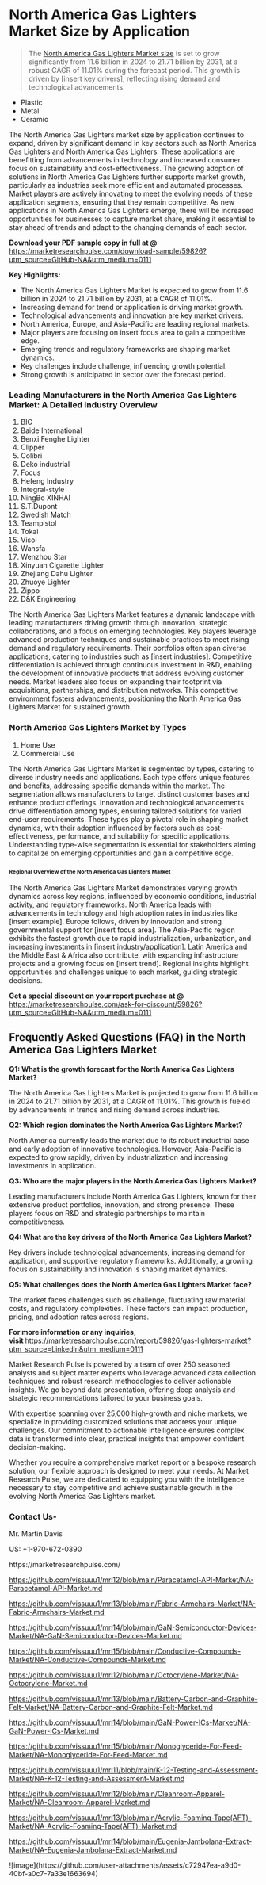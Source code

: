 <h1>North America Gas Lighters Market&nbsp;Size by Application</h1><blockquote><p>The <a href="https://marketresearchpulse.com/download-sample/59826?utm_source=GitHub-NA&amp;utm_medium=0111">North America Gas Lighters Market size</a> is set to grow significantly from 11.6 billion in 2024 to 21.71 billion by 2031, at a robust CAGR of 11.01% during the forecast period. This growth is driven by [insert key drivers], reflecting rising demand and technological advancements.</p></blockquote><ul><li>Plastic<li> Metal<li> Ceramic</li></ul><p>The North America Gas Lighters market size by application continues to expand, driven by significant demand in key sectors such as North America Gas Lighters and North America Gas Lighters. These applications are benefitting from advancements in technology and increased consumer focus on sustainability and cost-effectiveness. The growing adoption of solutions in North America Gas Lighters further supports market growth, particularly as industries seek more efficient and automated processes. Market players are actively innovating to meet the evolving needs of these application segments, ensuring that they remain competitive. As new applications in North America Gas Lighters emerge, there will be increased opportunities for businesses to capture market share, making it essential to stay ahead of trends and adapt to the changing demands of each sector.</p><p><strong>Download your PDF sample copy in full at @ </strong><a href="https://marketresearchpulse.com/download-sample/59826?utm_source=GitHub-NA&amp;utm_medium=0111">https://marketresearchpulse.com/download-sample/59826?utm_source=GitHub-NA&amp;utm_medium=0111</a></p><p><strong>Key Highlights: </strong></p><ul><li>The North America Gas Lighters Market is expected to grow from 11.6 billion in 2024 to 21.71 billion by 2031, at a CAGR of 11.01%.</li><li>Increasing demand for trend or application is driving market growth.</li><li>Technological advancements and innovation are key market drivers.</li><li>North America, Europe, and Asia-Pacific are leading regional markets.</li><li>Major players are focusing on insert focus area to gain a competitive edge.</li><li>Emerging trends and regulatory frameworks are shaping market dynamics.</li><li>Key challenges include challenge, influencing growth potential.</li><li>Strong growth is anticipated in sector over the forecast period.</li></ul><h3>Leading Manufacturers in the North America Gas Lighters Market: A Detailed Industry Overview</h3><ol><li>BIC</li><li>Baide International</li><li>Benxi Fenghe Lighter</li><li>Clipper</li><li>Colibri</li><li>Deko industrial</li><li>Focus</li><li>Hefeng Industry</li><li>Integral-style</li><li>NingBo XINHAI</li><li>S.T.Dupont</li><li>Swedish Match</li><li>Teampistol</li><li>Tokai</li><li>Visol</li><li>Wansfa</li><li>Wenzhou Star</li><li>Xinyuan Cigarette Lighter</li><li>Zhejiang Dahu Lighter</li><li>Zhuoye Lighter</li><li>Zippo</li><li>D&K Engineering</li></ol><div class="flex max-w-full flex-col flex-grow"><div class="min-h-8 text-message flex w-full flex-col items-end gap-2 whitespace-normal break-words [.text-message+&amp;]:mt-5" dir="auto" data-message-author-role="assistant" data-message-id="fd8432e4-4910-450d-b182-61b7bfb0a01f" data-message-model-slug="gpt-4o"><div class="flex w-full flex-col gap-1 empty:hidden first:pt-[3px]"><div class="markdown prose w-full break-words dark:prose-invert light"><p>The North America Gas Lighters Market features a dynamic landscape with leading manufacturers driving growth through innovation, strategic collaborations, and a focus on emerging technologies. Key players leverage advanced production techniques and sustainable practices to meet rising demand and regulatory requirements. Their portfolios often span diverse applications, catering to industries such as [insert industries]. Competitive differentiation is achieved through continuous investment in R&amp;D, enabling the development of innovative products that address evolving customer needs. Market leaders also focus on expanding their footprint via acquisitions, partnerships, and distribution networks. This competitive environment fosters advancements, positioning the North America Gas Lighters Market for sustained growth.</p></div></div></div></div><h3>North America Gas Lighters Market by Types</h3><ol><li>Home Use<li> Commercial Use</li></ol><div class="flex max-w-full flex-col flex-grow"><div class="min-h-8 text-message flex w-full flex-col items-end gap-2 whitespace-normal break-words [.text-message+&amp;]:mt-5" dir="auto" data-message-author-role="assistant" data-message-id="084470be-0bb7-4664-bddf-5156b4f41249" data-message-model-slug="gpt-4o-mini"><div class="flex w-full flex-col gap-1 empty:hidden first:pt-[3px]"><div class="markdown prose w-full break-words dark:prose-invert light"><p>The North America Gas Lighters Market is segmented by types, catering to diverse industry needs and applications. Each type offers unique features and benefits, addressing specific demands within the market. The segmentation allows manufacturers to target distinct customer bases and enhance product offerings. Innovation and technological advancements drive differentiation among types, ensuring tailored solutions for varied end-user requirements. These types play a pivotal role in shaping market dynamics, with their adoption influenced by factors such as cost-effectiveness, performance, and suitability for specific applications. Understanding type-wise segmentation is essential for stakeholders aiming to capitalize on emerging opportunities and gain a competitive edge.</p></div></div></div></div><h3><span style="font-size: 11px;">Regional Overview of the North America Gas Lighters Market</span></h3><div class="flex max-w-full flex-col flex-grow"><div class="min-h-8 text-message flex w-full flex-col items-end gap-2 whitespace-normal break-words [.text-message+&amp;]:mt-5" dir="auto" data-message-author-role="assistant" data-message-id="e9038762-ce64-4e30-91c9-9bd413514231" data-message-model-slug="gpt-4o-mini"><div class="flex w-full flex-col gap-1 empty:hidden first:pt-[3px]"><div class="markdown prose w-full break-words dark:prose-invert light"><p>The North America Gas Lighters Market demonstrates varying growth dynamics across key regions, influenced by economic conditions, industrial activity, and regulatory frameworks. North America leads with advancements in technology and high adoption rates in industries like [insert example]. Europe follows, driven by innovation and strong governmental support for [insert focus area]. The Asia-Pacific region exhibits the fastest growth due to rapid industrialization, urbanization, and increasing investments in [insert industry/application]. Latin America and the Middle East &amp; Africa also contribute, with expanding infrastructure projects and a growing focus on [insert trend]. Regional insights highlight opportunities and challenges unique to each market, guiding strategic decisions.</p></div></div></div></div><p><strong>Get a special discount on your report purchase at @ </strong><a href="https://marketresearchpulse.com/ask-for-discount/59826?utm_source=GitHub-NA&amp;utm_medium=0111">https://marketresearchpulse.com/ask-for-discount/59826?utm_source=GitHub-NA&amp;utm_medium=0111</a></p><h2>Frequently Asked Questions (FAQ) in the North America Gas Lighters Market</h2><p><strong>Q1: What is the growth forecast for the North America Gas Lighters Market?</strong></p><p>The North America Gas Lighters Market is projected to grow from 11.6 billion in 2024 to 21.71 billion by 2031, at a CAGR of 11.01%. This growth is fueled by advancements in trends and rising demand across industries.</p><p><strong>Q2: Which region dominates the North America Gas Lighters Market?</strong></p><p>North America currently leads the market due to its robust industrial base and early adoption of innovative technologies. However, Asia-Pacific is expected to grow rapidly, driven by industrialization and increasing investments in application.</p><p><strong>Q3: Who are the major players in the North America Gas Lighters Market?</strong></p><p>Leading manufacturers include North America Gas Lighters, known for their extensive product portfolios, innovation, and strong presence. These players focus on R&amp;D and strategic partnerships to maintain competitiveness.</p><p><strong>Q4: What are the key drivers of the North America Gas Lighters Market?</strong></p><p>Key drivers include technological advancements, increasing demand for application, and supportive regulatory frameworks. Additionally, a growing focus on sustainability and innovation is shaping market dynamics.</p><p><strong>Q5: What challenges does the North America Gas Lighters Market face?</strong></p><p>The market faces challenges such as challenge, fluctuating raw material costs, and regulatory complexities. These factors can impact production, pricing, and adoption rates across regions.</p><p><strong>For more information or any inquiries, visit&nbsp;</strong><a href="https://marketresearchpulse.com/report/59826/gas-lighters-market?utm_source=Linkedin&utm_medium=0111">https://marketresearchpulse.com/report/59826/gas-lighters-market?utm_source=Linkedin&utm_medium=0111</a></p><p>Market Research Pulse is powered by a team of over 250 seasoned analysts and subject matter experts who leverage advanced data collection techniques and robust research methodologies to deliver actionable insights. We go beyond data presentation, offering deep analysis and strategic recommendations tailored to your business goals.</p><p>With expertise spanning over 25,000 high-growth and niche markets, we specialize in providing customized solutions that address your unique challenges. Our commitment to actionable intelligence ensures complex data is transformed into clear, practical insights that empower confident decision-making.</p><p>Whether you require a comprehensive market report or a bespoke research solution, our flexible approach is designed to meet your needs. At Market Research Pulse, we are dedicated to equipping you with the intelligence necessary to stay competitive and achieve sustainable growth in the evolving North America Gas Lighters market.</p><h3><strong>Contact Us-</strong></h3><p>Mr. Martin Davis</p><p>US: +1-970-672-0390</p><p>https://marketresearchpulse.com/</p><p><a href="https://github.com/vissuuu1/mri12/blob/main/Paracetamol-API-Market/NA-Paracetamol-API-Market.md">https://github.com/vissuuu1/mri12/blob/main/Paracetamol-API-Market/NA-Paracetamol-API-Market.md</a></p><p><a href="https://github.com/vissuuu1/mri13/blob/main/Fabric-Armchairs-Market/NA-Fabric-Armchairs-Market.md">https://github.com/vissuuu1/mri13/blob/main/Fabric-Armchairs-Market/NA-Fabric-Armchairs-Market.md</a></p><p><a href="https://github.com/vissuuu1/mri14/blob/main/GaN-Semiconductor-Devices-Market/NA-GaN-Semiconductor-Devices-Market.md">https://github.com/vissuuu1/mri14/blob/main/GaN-Semiconductor-Devices-Market/NA-GaN-Semiconductor-Devices-Market.md</a></p><p><a href="https://github.com/vissuuu1/mri15/blob/main/Conductive-Compounds-Market/NA-Conductive-Compounds-Market.md">https://github.com/vissuuu1/mri15/blob/main/Conductive-Compounds-Market/NA-Conductive-Compounds-Market.md</a></p><p><a href="https://github.com/vissuuu1/mri12/blob/main/Octocrylene-Market/NA-Octocrylene-Market.md">https://github.com/vissuuu1/mri12/blob/main/Octocrylene-Market/NA-Octocrylene-Market.md</a></p><p><a href="https://github.com/vissuuu1/mri13/blob/main/Battery-Carbon-and-Graphite-Felt-Market/NA-Battery-Carbon-and-Graphite-Felt-Market.md">https://github.com/vissuuu1/mri13/blob/main/Battery-Carbon-and-Graphite-Felt-Market/NA-Battery-Carbon-and-Graphite-Felt-Market.md</a></p><p><a href="https://github.com/vissuuu1/mri14/blob/main/GaN-Power-ICs-Market/NA-GaN-Power-ICs-Market.md">https://github.com/vissuuu1/mri14/blob/main/GaN-Power-ICs-Market/NA-GaN-Power-ICs-Market.md</a></p><p><a href="https://github.com/vissuuu1/mri15/blob/main/Monoglyceride-For-Feed-Market/NA-Monoglyceride-For-Feed-Market.md">https://github.com/vissuuu1/mri15/blob/main/Monoglyceride-For-Feed-Market/NA-Monoglyceride-For-Feed-Market.md</a></p><p><a href="https://github.com/vissuuu1/mri11/blob/main/K-12-Testing-and-Assessment-Market/NA-K-12-Testing-and-Assessment-Market.md">https://github.com/vissuuu1/mri11/blob/main/K-12-Testing-and-Assessment-Market/NA-K-12-Testing-and-Assessment-Market.md</a></p><p><a href="https://github.com/vissuuu1/mri12/blob/main/Cleanroom-Apparel-Market/NA-Cleanroom-Apparel-Market.md">https://github.com/vissuuu1/mri12/blob/main/Cleanroom-Apparel-Market/NA-Cleanroom-Apparel-Market.md</a></p><p><a href="https://github.com/vissuuu1/mri13/blob/main/Acrylic-Foaming-Tape(AFT)-Market/NA-Acrylic-Foaming-Tape(AFT)-Market.md">https://github.com/vissuuu1/mri13/blob/main/Acrylic-Foaming-Tape(AFT)-Market/NA-Acrylic-Foaming-Tape(AFT)-Market.md</a></p><p><a href="https://github.com/vissuuu1/mri14/blob/main/Eugenia-Jambolana-Extract-Market/NA-Eugenia-Jambolana-Extract-Market.md">https://github.com/vissuuu1/mri14/blob/main/Eugenia-Jambolana-Extract-Market/NA-Eugenia-Jambolana-Extract-Market.md</a></p>
![image](https://github.com/user-attachments/assets/c72947ea-a9d0-40bf-a0c7-7a33e1663694)
